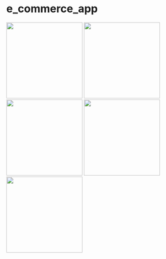 # e_commerce_app



<img src="https://user-images.githubusercontent.com/118456066/229294880-ed87bced-9405-4890-9462-fee1f01d76ec.jpg" width="200px">          <img src="https://user-images.githubusercontent.com/118456066/229294887-047bc12e-ff9c-498a-9131-a96827610128.jpg" width="200px">          <img src="https://user-images.githubusercontent.com/118456066/229294907-896a7c46-3268-41b0-92c2-300b856e08dc.jpg" width="200px">          <img src="https://user-images.githubusercontent.com/118456066/229294915-64611a15-ed55-4493-88d0-3dc9566b5185.jpg" width="200px">          <img src="https://user-images.githubusercontent.com/118456066/229294919-4399aa2f-da5f-4c75-8f4c-67c098167c66.jpg" width="200px">
